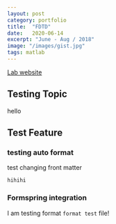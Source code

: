 ```yaml
---
layout: post
category: portfolio
title:  "FDTD"
date:   2020-06-14
excerpt: "June - Aug / 2018"
image: "/images/gist.jpg"
tags: matlab
---
```

<a href = "https://em.gist.ac.kr/"> Lab website</a>
## Testing Topic
hello

## Test Feature
### testing auto format
test changing front matter
```
hihihi
```
### Formspring integration
I am testing format ```format test``` file!
